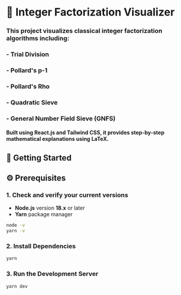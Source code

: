 # 🧮 Integer Factorization Visualizer

### This project visualizes classical integer factorization algorithms including:

### - Trial Division
### - Pollard's p-1
### - Pollard's Rho
### - Quadratic Sieve
### - General Number Field Sieve (GNFS)

#### Built using **React.js** and **Tailwind CSS**, it provides step-by-step mathematical explanations using LaTeX.

## 🚀 Getting Started

## ⚙️ Prerequisites

### 1. Check and verify your current versions
- **Node.js** version **18.x** or later
- **Yarn** package manager

```bash
node -v
yarn -v
```

### 2. Install Dependencies

```bash
yarn
```

### 3. Run the Development Server

```bash
yarn dev
```
